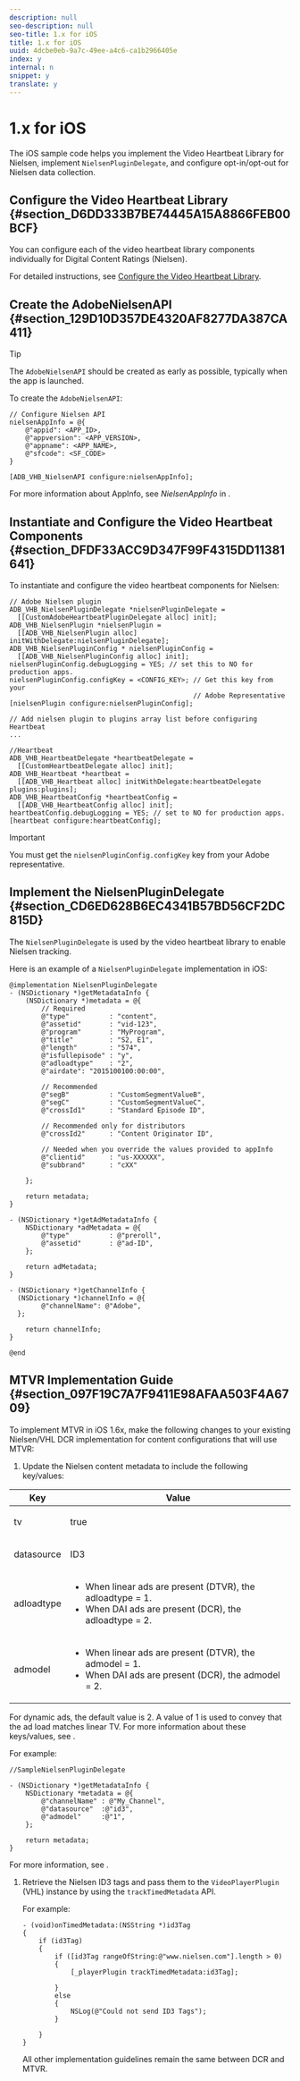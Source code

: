 ```yaml
---
description: null
seo-description: null
seo-title: 1.x for iOS
title: 1.x for iOS
uuid: 4dcbe0eb-9a7c-49ee-a4c6-ca1b2966405e
index: y
internal: n
snippet: y
translate: y
---
```


# 1.x for iOS

The iOS sample code helps you implement the Video Heartbeat Library for Nielsen, implement `NielsenPluginDelegate`, and configure opt-in/opt-out for Nielsen data collection.

## Configure the Video Heartbeat Library {#section_D6DD333B7BE74445A15A8866FEB00BCF}

You can configure each of the video heartbeat library components individually for Digital Content Ratings (Nielsen).

For detailed instructions, see [Configure the Video Heartbeat Library](https://marketing.adobe.com/resources/help/en_US/sc/appmeasurement/hbvideo/video_ios_configure.html).

## Create the AdobeNielsenAPI {#section_129D10D357DE4320AF8277DA387CA411}

>[!TIP]
>
>The `AdobeNielsenAPI` should be created as early as possible, typically when the app is launched.

To create the `AdobeNielsenAPI`:

```
// Configure Nielsen API 
nielsenAppInfo = @{ 
    @"appid": <APP_ID>, 
    @"appversion": <APP_VERSION>, 
    @"appname": <APP_NAME>, 
    @"sfcode": <SF_CODE> 
} 
  
[ADB_VHB_NielsenAPI configure:nielsenAppInfo];
```

For more information about AppInfo, see *NielsenAppInfo* in [](../../nielsen-partnership/dcr-vars-metadata.md).

## Instantiate and Configure the Video Heartbeat Components {#section_DFDF33ACC9D347F99F4315DD11381641}

To instantiate and configure the video heartbeat components for Nielsen:

```
// Adobe Nielsen plugin 
ADB_VHB_NielsenPluginDelegate *nielsenPluginDelegate =  
  [[CustomAdobeHeartbeatPluginDelegate alloc] init]; 
ADB_VHB_NielsenPlugin *nielsenPlugin =  
  [[ADB_VHB_NielsenPlugin alloc] initWithDelegate:nielsenPluginDelegate];  
ADB_VHB_NielsenPluginConfig * nielsenPluginConfig =  
  [[ADB_VHB_NielsenPluginConfig alloc] init]; 
nielsenPluginConfig.debugLogging = YES; // set this to NO for production apps. 
nielsenPluginConfig.configKey = <CONFIG_KEY>; // Get this key from your 
                                              // Adobe Representative 
[nielsenPlugin configure:nielsenPluginConfig]; 
 
// Add nielsen plugin to plugins array list before configuring Heartbeat 
... 
 
//Heartbeat 
ADB_VHB_HeartbeatDelegate *heartbeatDelegate =  
  [[CustomHeartbeatDelegate alloc] init]; 
ADB_VHB_Heartbeat *heartbeat =  
  [[ADB_VHB_Heartbeat alloc] initWithDelegate:heartbeatDelegate plugins:plugins]; 
ADB_VHB_HeartbeatConfig *heartbeatConfig =  
  [[ADB_VHB_HeartbeatConfig alloc] init]; 
heartbeatConfig.debugLogging = YES; // set to NO for production apps. 
[heartbeat configure:heartbeatConfig];
```

>[!IMPORTANT]
>
>You must get the `nielsenPluginConfig.configKey` key from your Adobe representative.

## Implement the NielsenPluginDelegate {#section_CD6ED628B6EC4341B57BD56CF2DC815D}

The `NielsenPluginDelegate` is used by the video heartbeat library to enable Nielsen tracking.

Here is an example of a `NielsenPluginDelegate` implementation in iOS:

```
@implementation NielsenPluginDelegate 
- (NSDictionary *)getMetadataInfo { 
    (NSDictionary *)metadata = @{ 
        // Required 
        @"type"          : "content", 
        @"assetid"       : "vid-123", 
        @"program"       : "MyProgram", 
        @"title"         : "S2, E1", 
        @"length"        : "574", 
        @"isfullepisode" : "y", 
        @"adloadtype"    : "2", 
        @"airdate": "2015100100:00:00", 
 
        // Recommended 
        @"segB"          : "CustomSegmentValueB", 
        @"segC"          : "CustomSegmentValueC", 
        @"crossId1"      : "Standard Episode ID", 
 
        // Recommended only for distributors 
        @"crossId2"      : "Content Originator ID", 
 
        // Needed when you override the values provided to appInfo  
        @"clientid"      : "us-XXXXXX", 
        @"subbrand"      : "cXX" 
 
    }; 
 
    return metadata; 
} 
  
- (NSDictionary *)getAdMetadataInfo { 
    NSDictionary *adMetadata = @{ 
        @"type"          : @"preroll", 
        @"assetid"       : @"ad-ID", 
    }; 
 
    return adMetadata; 
} 
  
- (NSDictionary *)getChannelInfo { 
  (NSDictionary *)channelInfo = @{ 
        @"channelName": @"Adobe", 
  }; 
    
    return channelInfo; 
} 
 
@end
```

## MTVR Implementation Guide {#section_097F19C7A7F9411E98AFAA503F4A6709}

To implement MTVR in iOS 1.6x, make the following changes to your existing Nielsen/VHL DCR implementation for content configurations that will use MTVR:

1. Update the Nielsen content metadata to include the following key/values:

<table id="table_FDBC2B510B534102B77DEFE2859F79B5"> 
 <thead> 
  <tr> 
   <th colname="col1" class="entry"> Key </th> 
   <th colname="col2" class="entry"> Value </th> 
  </tr> 
 </thead>
 <tbody> 
  <tr> 
   <td colname="col1"> <p> <span class="codeph"> tv </span> </p> </td> 
   <td colname="col2"> <p>true </p> </td> 
  </tr> 
  <tr> 
   <td colname="col1"> <p> <span class="codeph"> datasource </span> </p> </td> 
   <td colname="col2"> <p>ID3 </p> </td> 
  </tr> 
  <tr> 
   <td colname="col1"> <p> <span class="codeph"> adloadtype </span> </p> </td> 
   <td colname="col2"> <p> 
     <ul id="ul_E88C044C921B416DBCBB34DF29FC103D"> 
      <li id="li_C97E7E25532E40D48B109E61B09F1C67">When linear ads are present (DTVR), the <span class="codeph"> adloadtype </span> = 1. </li> 
      <li id="li_DC9FC0FC4F0B402884D2944886E3CF38">When DAI ads are present (DCR), the <span class="codeph"> adloadtype </span> = 2. </li> 
     </ul> </p> </td> 
  </tr> 
  <tr> 
   <td colname="col1"> <p> <span class="codeph"> admodel </span> </p> </td> 
   <td colname="col2"> <p> 
     <ul id="ul_1F101460C4794194B8663A51125ACD38"> 
      <li id="li_9C9779B2823C44BD81072092AE2556D0">When linear ads are present (DTVR), the <span class="codeph"> admodel </span> = 1. </li> 
      <li id="li_E17948EB7BDD45A489F124EA1AE84C29">When DAI ads are present (DCR), the <span class="codeph"> admodel </span> = 2. </li> 
     </ul> </p> </td> 
  </tr> 
 </tbody> 
</table>

   For dynamic ads, the default value is 2. A value of 1 is used to convey that the ad load matches linear TV. For more information about these keys/values, see [](../../nielsen-partnership/dcr-impl/dcr_dtvr.md).

   For example: 

   ```
   //SampleNielsenPluginDelegate 
    
   - (NSDictionary *)getMetadataInfo { 
       NSDictionary *metadata = @{ 
           @"channelName" : @"My_Channel", 
           @"datasource"  :@"id3", 
           @"admodel"     :@"1", 
       }; 
        
       return metadata; 
   }
   ```

   For more information, see [](../../nielsen-partnership/dcr-vars-metadata.md).

1. Retrieve the Nielsen ID3 tags and pass them to the `VideoPlayerPlugin` (VHL) instance by using the `trackTimedMetadata` API. 

   For example: 

   ```
   - (void)onTimedMetadata:(NSString *)id3Tag 
   { 
       if (id3Tag) 
       { 
           if ([id3Tag rangeOfString:@"www.nielsen.com"].length > 0) 
           { 
               [_playerPlugin trackTimedMetadata:id3Tag]; 
                
           } 
           else 
           { 
               NSLog(@"Could not send ID3 Tags"); 
           } 
    
       } 
   }
   ```

   All other implementation guidelines remain the same between DCR and MTVR.

